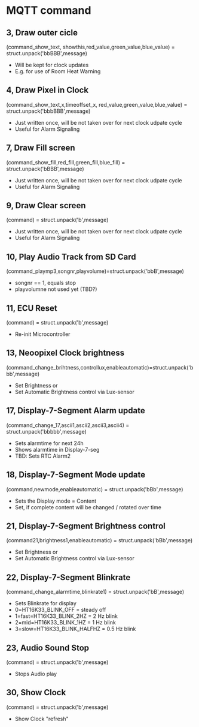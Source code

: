 # MQTT command
## 3, Draw outer cicle
(command_show_text, showthis,red_value,green_value,blue_value) = struct.unpack('bbBBB',message)
- Will be kept for clock updates
- E.g. for use of Room Heat Warning

## 4, Draw Pixel in Clock
(command_show_text,x,timeoffset_x, red_value,green_value,blue_value) = struct.unpack('bbbBBB',message)
- Just written once, will be not taken over for next clock udpate cycle
- Useful for Alarm Signaling

## 7, Draw Fill screen 
(command_show_fill,red_fill,green_fill,blue_fill) = struct.unpack('bBBB',message)
- Just written once, will be not taken over for next clock udpate cycle
- Useful for Alarm Signaling

## 9, Draw Clear screen
(command) = struct.unpack('b',message)
- Just written once, will be not taken over for next clock udpate cycle
- Useful for Alarm Signaling

## 10, Play Audio Track from SD Card
(command_playmp3,songnr,playvolume)=struct.unpack('bbB',message)
- songnr == 1, equals stop
- playvolumne not used yet (TBD?)

## 11, ECU Reset
(command) = struct.unpack('b',message)
- Re-init Microcontroller

## 13, Neoopixel Clock brightness
(command_change_brihtness,controllux,enableautomatic)=struct.unpack('bbb',message)
- Set Brightness or
- Set Automatic Brightness control via Lux-sensor

## 17, Display-7-Segment Alarm update
(command_change_17,ascii1,ascii2,ascii3,ascii4) = struct.unpack('bbbbb',message)
- Sets alarmtime for next 24h
- Shows alarmtime in Display-7-seg
- TBD: Sets RTC Alarm2

## 18, Display-7-Segment Mode update
(command,newmode,enableautomatic) = struct.unpack('bBb',message)
- Sets the Display mode = Content
- Set, if complete content will be changed / rotated over time

## 21, Display-7-Segment Brightness control
(command21,brightness1,enableautomatic) = struct.unpack('bBb',message)
- Set Brightness or
- Set Automatic Brightness control via Lux-sensor

## 22, Display-7-Segment Blinkrate
(command_change_alarmtime,blinkrate1) = struct.unpack('bB',message)
- Sets Blinkrate for display
- 0=HT16K33_BLINK_OFF       = steady off
- 1=fast=HT16K33_BLINK_2HZ       = 2 Hz blink
- 2=mid=HT16K33_BLINK_1HZ       = 1 Hz blink
- 3=slow=HT16K33_BLINK_HALFHZ    = 0.5 Hz blink

## 23, Audio Sound Stop
(command) = struct.unpack('b',message)
- Stops Audio play

## 30, Show Clock
(command) = struct.unpack('b',message)
- Show Clock "refresh"



